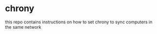 # chrony
this repo contains instructions on how to set chrony to sync computers in the same network
